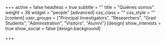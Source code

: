+++
active = false
headless = true
subtitle = ""
title = "Quiénes somos"
weight = 38
widget = "people"
[advanced]
css_class = ""
css_style = ""
[content]
user_groups = ["Principal Investigators", "Researchers", "Grad Students", "Administration", "Visitors", "Alumni"]
[design]
show_interests = true
show_social = false
[design.background]

+++

